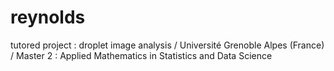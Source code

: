 # reynolds
tutored project : droplet image analysis / Université Grenoble Alpes (France) / Master 2 : Applied Mathematics in Statistics and Data Science
